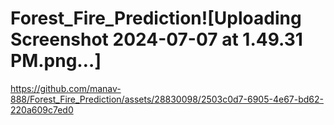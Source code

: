 # Forest_Fire_Prediction![Uploading Screenshot 2024-07-07 at 1.49.31 PM.png…]









https://github.com/manav-888/Forest_Fire_Prediction/assets/28830098/2503c0d7-6905-4e67-bd62-220a609c7ed0

